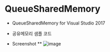 # QueueSharedMemory
* QueueSharedMemory for Visual Studio 2017
* 공유메모리 샘플 코드

* Screenshot
** ![image](https://github.com/user-attachments/assets/a45537e3-bdd1-4424-9271-c41b8fe069f8)
